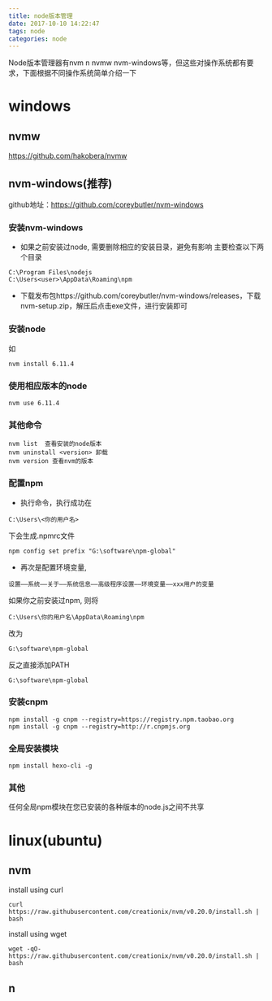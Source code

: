 ```yaml
---
title: node版本管理
date: 2017-10-10 14:22:47
tags: node
categories: node
---
```


Node版本管理器有nvm n nvmw nvm-windows等，但这些对操作系统都有要求，下面根据不同操作系统简单介绍一下

<!--more-->

# windows

## nvmw
https://github.com/hakobera/nvmw


## nvm-windows(推荐)

github地址：https://github.com/coreybutler/nvm-windows

### 安装nvm-windows


- 如果之前安装过node, 需要删除相应的安装目录，避免有影响
主要检查以下两个目录

```
C:\Program Files\nodejs
C:\Users<user>\AppData\Roaming\npm
```

- 下载发布包https://github.com/coreybutler/nvm-windows/releases，下载nvm-setup.zip，解压后点击exe文件，进行安装即可

### 安装node

如 
``` 
nvm install 6.11.4 
```


### 使用相应版本的node

```
nvm use 6.11.4
```


### 其他命令

```
nvm list  查看安装的node版本
nvm uninstall <version> 卸载
nvm version 查看nvm的版本
```

### 配置npm
- 执行命令，执行成功在
``` 
C:\Users\<你的用户名> 
```
下会生成.npmrc文件

```
npm config set prefix "G:\software\npm-global"
```

- 再次是配置环境变量,
```
设置——系统——关于——系统信息——高级程序设置——环境变量——xxx用户的变量
```
如果你之前安装过npm, 则将
``` 
C:\Users\你的用户名\AppData\Roaming\npm
```
 改为 
 ``` 
 G:\software\npm-global 
 ```
反之直接添加PATH
``` 
G:\software\npm-global 
```

### 安装cnpm

```
npm install -g cnpm --registry=https://registry.npm.taobao.org
npm install -g cnpm --registry=http://r.cnpmjs.org
```

### 全局安装模块

```
npm install hexo-cli -g
```

### 其他

任何全局npm模块在您已安装的各种版本的node.js之间不共享



# linux(ubuntu)

## nvm

install using curl

```
curl https://raw.githubusercontent.com/creationix/nvm/v0.20.0/install.sh | bash
```

install using wget

```
wget -qO- https://raw.githubusercontent.com/creationix/nvm/v0.20.0/install.sh | bash
```

## n




